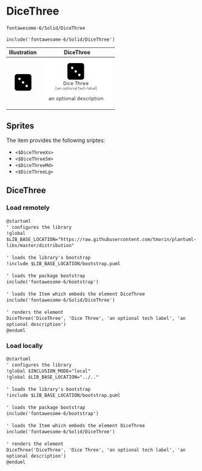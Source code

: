 # DiceThree


```text
fontawesome-6/Solid/DiceThree
```

```text
include('fontawesome-6/Solid/DiceThree')
```



| Illustration | DiceThree |
| :---: | :---: |
| ![illustration for Illustration](../../fontawesome-6/Solid/DiceThree.png) | ![illustration for DiceThree](../../fontawesome-6/Solid/DiceThree.Local.png) |



## Sprites
The item provides the following sriptes:

- `<$DiceThreeXs>`
- `<$DiceThreeSm>`
- `<$DiceThreeMd>`
- `<$DiceThreeLg>`





## DiceThree

### Load remotely
```plantuml
@startuml
' configures the library
!global $LIB_BASE_LOCATION="https://raw.githubusercontent.com/tmorin/plantuml-libs/master/distribution"

' loads the library's bootstrap
!include $LIB_BASE_LOCATION/bootstrap.puml

' loads the package bootstrap
include('fontawesome-6/bootstrap')

' loads the Item which embeds the element DiceThree
include('fontawesome-6/Solid/DiceThree')

' renders the element
DiceThree('DiceThree', 'Dice Three', 'an optional tech label', 'an optional description')
@enduml
```

### Load locally
```plantuml
@startuml
' configures the library
!global $INCLUSION_MODE="local"
!global $LIB_BASE_LOCATION="../.."

' loads the library's bootstrap
!include $LIB_BASE_LOCATION/bootstrap.puml

' loads the package bootstrap
include('fontawesome-6/bootstrap')

' loads the Item which embeds the element DiceThree
include('fontawesome-6/Solid/DiceThree')

' renders the element
DiceThree('DiceThree', 'Dice Three', 'an optional tech label', 'an optional description')
@enduml
```

